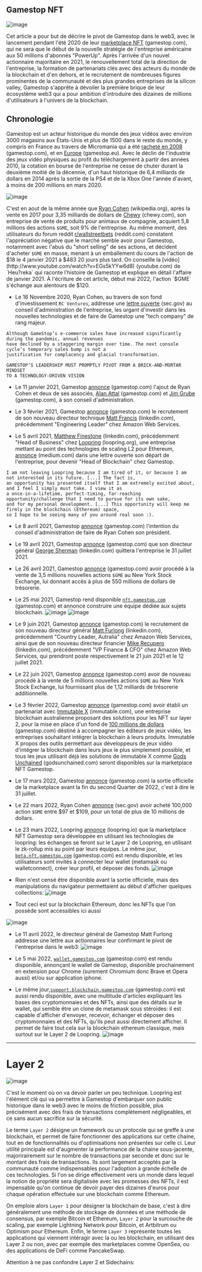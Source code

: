 ## Gamestop NFT
![image](https://miro.medium.com/max/1400/1*pFgkZ2x4VC1dlLxwHGo0Xw.png)

Cet article a pour but de décrire le pivot de Gamestop dans le web3, avec le lancement pendant l'été 2020 de leur [marketplace NFT](https://nft.gamestop.com/) (gamestop.com), 
qui ne sera que le début de la nouvelle stratégie de l'entreprise américaine aux 50 millions d'abonnés "PowerUp".
Après l'arrivée d'un nouvel actionnaire majoritaire en 2021, le renouvellement total de la direction de l'entreprise, 
la formation de partenariats clés avec des acteurs du monde de la blockchain et d'en dehors, et le recrutement 
de nombreuses figures prominentes de la communauté et des plus grandes entreprises de la silicon valley, 
Gamestop s'apprête à dévoiler la première brique de leur écosystème web3 qui a pour ambition d'introduire des dizaines 
de millions d'utilisateurs à l'univers de la blockchain.


## Chronologie

Gamestop est un acteur historique du monde des jeux vidéos avec environ 3000 magasins aux États-Unis et plus de 1500 dans
le reste du monde, y compris en France au travers de Micromania qui a été [racheté en 2008](https://news.gamestop.com/news-releases/news-release-details/gamestop-acquires-micromania-frances-leading-video-game-retailer) (gamestop.com),
et en [Europe](https://www.gamestop.eu/) (gamestop.eu). Avec le déclin de l'industrie des jeux vidéo physiques au profit
du téléchargement à partir des années 2010, la cotation en bourse de l'entreprise ne cesse de chuter durant la deuxième
moitié de la décennie, d'un haut historique de 6,4 milliards de dollars en 2014 après la sortie de la PS4 et de la 
Xbox One l'année d'avant, à moins de 200 millions en mars 2020.

![image](https://user-images.githubusercontent.com/105051534/167128840-6529b567-f9fa-42d9-9938-10f4e135650b.png)

C'est en aout de la même année que [Ryan Cohen](https://en.wikipedia.org/wiki/Ryan_Cohen) (wikipedia.org), après 
la vente en 2017 pour 3,35 milliards de dollars de [Chewy](https://www.chewy.com/) (chewy.com), son entreprise de vente de
produits pour animaux de compagnie, acquiert 5,8 millions des actions `$GME`, soit 9% de l'entreprise. Au même moment, 
des utilisateurs du forum reddit [r/wallstreetbets](https://www.reddit.com/r/wallstreetbets/) (reddit.com) constatent
l'appréciation négative que le marché semble avoir pour Gamestop, notamment avec l'abus du "short selling" de ses
actions, et décident d'acheter `$GME` en masse, menant à un emballement du cours de l'action de $18 le 4 janvier 2021 à
$483 20 jours plus tard. On conseille la [vidéo](http://www.youtube.com/watch?v=EGs5kYYw6d8) (youtube.com) 
de `Heu?reka` qui raconte l'histoire de Gamestop et explique en détail l'affaire de janvier 2021. À l'écriture de cet
article, début mai 2022, l'action `$GME` s'échange aux alentours de $120.

- Le 16 Novembre 2020, Ryan Cohen, au travers de son fond d'investissement `RC Ventures`, addresse une [lettre ouverte](https://www.sec.gov/Archives/edgar/data/1326380/000101359420000821/rc13da3-111620.pdf) (sec.gov)
au conseil d'administration de l'entreprise, les urgant d'investir dans les nouvelles technologies et de faire de 
Gamestop une "tech company" de rang majeur. 

```
Although GameStop’s e-commerce sales have increased significantly during the pandemic, annual revenues
have declined by a staggering margin over time. The next console cycle’s temporary sales bump is not a
justification for complacency and glacial transformation.

GAMESTOP’S LEADERSHIP MUST PROMPTLY PIVOT FROM A BRICK-AND-MORTAR MINDSET
TO A TECHNOLOGY-DRIVEN VISION
```

- Le 11 janvier 2021, Gamestop [annonce](https://news.gamestop.com/news-releases/news-release-details/gamestop-announces-additional-board-refreshment-accelerate) (gamestop.com)
l'ajout de Ryan Cohen et deux de ses associés, [Alan Attal](https://investor.gamestop.com/board-member/alan-attal) (gamestop.com)
et [Jim Grube](https://investor.gamestop.com/board-member/jim-grube) (gamestop.com), à son conseil d'administration.

- Le 3 février 2021, Gamestop [annonce](https://news.gamestop.com/news-releases/news-release-details/gamestop-appoints-chief-technology-officer) (gamestop.com)
le recrutement de son nouveau directeur technique [Matt Francis](https://www.linkedin.com/in/mattfrancis/) (linkedin.com),
précédemment "Engineering Leader" chez Amazon Web Services.

- Le 5 avril 2021, [Matthew Finestone](https://www.linkedin.com/in/matthew-finestone-7bb8ba51) (linkedin.com), précédemment
"Head of Business" chez [Loopring](https://loopring.org/#/) (loopring.org), une entreprise mettant au point des technologies 
de scaling L2 pour Ethereum, [annonce](https://matthewfinestone.medium.com/thank-you-loopring-16993766c200) (medium.com) 
dans une lettre ouverte son départ de l'entreprise, pour devenir "Head of Blockchain" chez Gamestop.

```
I am not leaving Loopring because I am tired of it, or because I am not interested in its future. [...] The fact is, 
an opportunity has presented itself that I am extremely excited about, and I feel I simply must take. I view it as 
a once-in-a-lifetime, perfect-timing, far-reaching opportunity/challenge that I need to pursue for its own sake, 
and for my personal development. [...] This opportunity will keep me firmly in the blockchain (Ethereum) space,
so I hope to be seeing many of you around real soon :).
```

- Le 8 avril 2021, Gamestop [annonce](https://news.gamestop.com/news-releases/news-release-details/gamestop-announces-slate-director-candidates-2021-annual-meeting) (gamestop.com)
l'intention du conseil d'administration de faire de Ryan Cohen son président.

- Le 19 avril 2021, Gamestop [annonce](https://news.gamestop.com/news-releases/news-release-details/gamestop-announces-chief-executive-officer-succession-plan) (gamestop.com)
que son directeur général [George Sherman](https://www.linkedin.com/in/georgesherman/) (linkedin.com) quittera l'entreprise le 31 juillet 2021.

- Le 26 avril 2021, Gamestop [annonce](https://news.gamestop.com/news-releases/news-release-details/gamestop-completes-market-equity-offering-program) (gamestop.com)
avoir procédé à la vente de 3,5 millions nouvelles actions `$GME` au New York Stock Exchange, lui donnant accès à plus de
550 millions de dollars de trésorerie.

- Le 25 mai 2021, Gamestop rend disponible [`nft.gamestop.com`](https://nft.gamestop.com/) (gamestop.com) et annonce
construire une équipe dédiée aux sujets blockchain.
![image](https://gmedd.com/wp-content/uploads/2021/05/gmenfts.png) ![image](https://gmedd.com/wp-content/uploads/2021/05/GMEnfts1-1.png)

- Le 9 juin 2021, Gamestop [annonce](https://news.gamestop.com/news-releases/news-release-details/gamestop-announces-appointments-chief-executive-officer-and) (gamestop.com)
le recrutement de son nouveau directeur général [Matt Furlong](https://www.linkedin.com/in/matt-furlong-/) (linkedin.com),
précédemment "Country Leader, Autralia" chez Amazon Web Services, ainsi que de son nouveau directeur financier 
[Mike Recupero](https://www.linkedin.com/in/mike-recupero-580741/) (linkedin.com), précédemment "VP Finance & CFO" chez
Amazon Web Services, qui prendront poste respectivement le 21 juin 2021 et le 12 juillet 2021.

- Le 22 juin 2021, Gamestop [annonce](https://news.gamestop.com/news-releases/news-release-details/gamestop-completes-market-equity-offering-program-0) (gamestop.com)
avoir de nouveau procédé à la vente de 5 millions nouvelles actions `$GME` au New York Stock Exchange, lui fournissant plus de
1,12 milliards de trésorerie additionnelle.

- Le 3 février 2022, Gamestop [annonce](https://news.gamestop.com/news-releases/news-release-details/gamestop-forms-partnership-immutable-x) (gamestop.com)
avoir établi un partenariat avec [Immutable X](https://www.immutable.com/) (immutable.com), une entreprise blockchain 
australienne proposant des solutions pour les NFT sur layer 2, pour la mise en place d'un fond de [100 millions de dollars](https://imxgrant.nft.gamestop.com/) (gamestop.com) déstiné à accompagner les éditeurs de jeux vidéo,
les entreprises souhaitant intégrer la blockchain à leurs produits. Immutable X propos des outils permettant aux 
développeurs de jeux vidéo d'intégrer la blockchain dans leurs jeux le plus simplement possible, et tous
les jeux utilisant déjà les solutions de immutable X comme [Gods Unchained](https://godsunchained.com/) (godsunchained.com)
seront disponibles sur la marketplace NFT Gamestop.

- Le 17 mars 2022, Gamestop [annonce](https://news.gamestop.com/news-releases/news-release-details/gamestop-reports-fourth-quarter-and-fiscal-year-2021-results) (gamestop.com)
la sortie officielle de la marketplace avant la fin du second Quarter de 2022, c'est à dire le 31 juillet.

- Le 22 mars 2022, Ryan Cohen [annonce](https://www.sec.gov/Archives/edgar/data/0001822844/000092189522000946/sc13da612128005_03222022.htm) (sec.gov)
avoir acheté 100,000 action `$GME` entre $97 et $109, pour un total de plus de 10 millions de dollars.

- Le 23 mars 2022, Loopring [annonce](https://medium.loopring.io/gamestop-nft-marketplace-powered-by-loopring-l2-6cdb9289d937) (loopring.io)
que la marketplace NFT Gamestop sera développée en utilisant les technologies de loopring: les échanges se feront sur 
le Layer 2 de Loopring, en utilisant le zk-rollup mis au point par leurs équipes. Le même jour, [`beta.nft.gamestop.com`](https://beta.nft.gamestop.com/) (gamestop.com)
est rendu disponible, et les utilisateurs sont invités à connecter leur wallet (metamask ou walletconnect), 
créer leur profil, et déposer des fonds.
![image](https://gmedd.com/wp-content/uploads/2022/03/gamestopnftprofile-1536x578.png)


- Rien n'est censé être disponible avant la sortie officielle, mais des manipulations du navigateur permettaient au 
début d'afficher quelques collections:
![image](https://gmedd.com/wp-content/uploads/2022/03/gmenftmarketplaceexplore-2048x1954.png)


- Tout ceci est sur la blockchain Ethereum, donc les NFTs que l'on possède sont accessibles ici aussi

![image](https://user-images.githubusercontent.com/105051534/167162783-744283ee-e0ec-4ff5-bec2-b01004aa6e56.png)

- Le 11 avril 2022, le directeur général de Gamestop Matt Furlong addresse une lettre aux actionnaires leur confirmant le 
pivot de l'entreprise dans le web3:
![image](https://gmedd.com/wp-content/uploads/2022/04/2022letterfromfurlong-1536x1094.png)

- Le 5 mai 2022, [`wallet.gamestop.com`](https://wallet.gamestop.com/) (gamestop.com) est rendu disponible, annonçant le
wallet de Gamestop, disponible prochainement en extension pour Chrome (surement Chromium donc Brave et Opera aussi) 
et/ou sur application iphone. 
- Le même jour,[`support.blockchain.gamestop.com`](https://support.blockchain.gamestop.com/hc/en-us) (gamestop.com)
est aussi rendu disponible, avec une multitude d'articles expliquant les bases des cryptomonnaies et des NFTs, ainsi que des
détails sur le wallet, qui semble être un clone de metamask sous stéroides: il est capable d'afficher d'envoyer, 
recevoir, échanger et déposer des cryptomonnaies et des NFTs, qu'ils peut aussi directement afficher. Il permet de faire
tout cela sur la blockchain ethereum classique, mais surtout sur le Layer 2 de Loopring.
![image](https://support.blockchain.gamestop.com/hc/article_attachments/5558780066579/send_on_l1.gif)

---
# Layer 2
![image](https://bitscrunch.com/wp-content/uploads/2022/03/image2.jpg)

C'est le moment où on va devoir parler un peu technique. Loopring est l'élément clé qui va permettre à Gamestop
d'embarquer son public historique dans le web3 avec le moins de friction possible, plus précisément avec des frais
de transactions complètement négligeables, et ce sans aucun sacrifice sur la sécurité.

Le terme `Layer 2` désigne un framework ou un protocole qui se greffe à une blockchain, et permet de faire fonctionner
des applications sur cette chaine, tout en de fonctionnalités ou d'optimisations non présentes sur celle ci. Leur utilité principale
est d'augmenter la performance de la chaine sous-jacente, majorirairement sur le nombre de transactions par seconde et
donc sur le montant des frais de transactions. Ils sont largement acceptés par la communauté comme indispensables pour
l'adoption à grande échelle de ces technologies. Si l'on se dirige effectivement vers un monde dans lequel la notion
de propriété sera digitalisée avec les promesses des NFTs, il est impensable qu'on continue de devoir payer des dizaines
d'euros pour chaque opération effectuée sur une blockchain comme Ethereum.

On emploie alors `Layer 1` pour désigner la blockchain de base, c'est à dire généralement une méthode de stockage de données
et une méthode de consensus, par exemple Bitcoin et Ethereum, `Layer 2` pour la surcouche de scaling, par exemple
Lightning Network pour Bitcoin, et Artbitrum ou Optimism pour Ethereum. Enfin, le terme `Layer 3` représente toutes les applications
qui viennent intéragir avec la ou les blockchain, en utilisant des Layer 2 ou non, avec par exemple des marketplaces
comme OpenSea, ou des applications de DeFi comme PancakeSwap.

Attention à ne pas confondre Layer 2 et Sidechains: 
